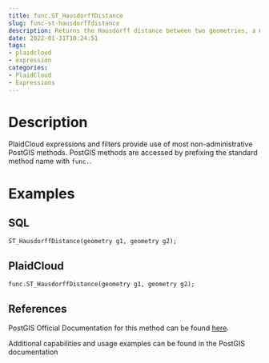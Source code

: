 ```yaml
---
title: func.ST_HausdorffDistance
slug: func-st-hausdorffdistance
description: Returns the Hausdorff distance between two geometries, a measure of how similar or dissimilar 2 geometries are
date: 2022-01-31T10:24:51
tags:
- plaidcloud
- expression
categories:
- PlaidCloud
- Expressions
---
```



# Description


PlaidCloud expressions and filters provide use of most non-administrative PostGIS methods. PostGIS methods are accessed by prefixing the standard method name with `func.`.



# Examples


## SQL



```
ST_HausdorffDistance(geometry g1, geometry g2);
```


## PlaidCloud



```
func.ST_HausdorffDistance(geometry g1, geometry g2);
```


## References


PostGIS Official Documentation for this method can be found [here](https://postgis.net/docs/manual-3.1/ST_HausdorffDistance.html).



Additional capabilities and usage examples can be found in the PostGIS documentation

